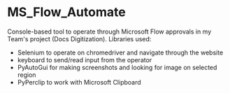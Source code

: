 # MS_Flow_Automate
Console-based tool to operate through Microsoft Flow approvals in my Team's project (Docs Digitization). Libraries used:
 - Selenium to operate on chromedriver and navigate through the website
 - keyboard to send/read input from the operator
 - PyAutoGui for making screenshots and looking for image on selected region
 - PyPerclip to work with Microsoft Clipboard
